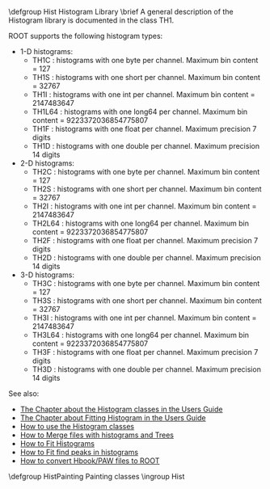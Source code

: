 \defgroup Hist Histogram Library
\brief A general description of the  Histogram library is documented in the class TH1.

ROOT supports the following histogram types:

*   1-D histograms:
    *   TH1C : histograms with one byte per channel. Maximum bin content = 127
    *   TH1S : histograms with one short per channel. Maximum bin content = 32767
    *   TH1I : histograms with one int per channel. Maximum bin content = 2147483647
    *   TH1L64 : histograms with one long64 per channel. Maximum bin content = 9223372036854775807
    *   TH1F : histograms with one float per channel. Maximum precision 7 digits
    *   TH1D : histograms with one double per channel. Maximum precision 14 digits
*   2-D histograms:
    *   TH2C : histograms with one byte per channel. Maximum bin content = 127
    *   TH2S : histograms with one short per channel. Maximum bin content = 32767
    *   TH2I : histograms with one int per channel. Maximum bin content = 2147483647
    *   TH2L64 : histograms with one long64 per channel. Maximum bin content = 9223372036854775807
    *   TH2F : histograms with one float per channel. Maximum precision 7 digits
    *   TH2D : histograms with one double per channel. Maximum precision 14 digits
*   3-D histograms:
    *   TH3C : histograms with one byte per channel. Maximum bin content = 127
    *   TH3S : histograms with one short per channel. Maximum bin content = 32767
    *   TH3I : histograms with one int per channel. Maximum bin content = 2147483647
    *   TH3L64 : histograms with one long64 per channel. Maximum bin content = 9223372036854775807
    *   TH3F : histograms with one float per channel. Maximum precision 7 digits
    *   TH3D : histograms with one double per channel. Maximum precision 14 digits

 See also:

  - [The Chapter about the Histogram classes in the Users Guide](ftp://root.cern.ch/root/doc/3Histograms.pdf)
  - [The Chapter about Fitting Histogram in the Users Guide](ftp://root.cern.ch/root/doc/5FittingHistograms.pdf)
  - [How to use the Histogram classes](https://root.cern/manual/histograms/)
  - [How to Merge files with histograms and Trees](https://root.cern/manual/storing_root_objects/#merging-root-files-with-hadd)
  - [How to Fit Histograms](https://root.cern/manual/fitting/)
  - [How to Fit find peaks in histograms](https://root.cern/doc/master/peaks_8C.html)
  - [How to convert Hbook/PAW files to ROOT](https://root-forum.cern.ch/t/how-to-convert-hbook-paw-files-to-root/)

\defgroup HistPainting Painting classes
\ingroup Hist
